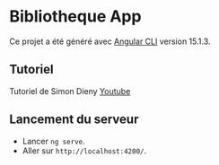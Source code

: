 # Bibliotheque App

Ce projet a été généré avec [Angular CLI](https://github.com/angular/angular-cli) version 15.1.3.

## Tutoriel

Tutoriel de Simon Dieny [Youtube](https://www.youtube.com/watch?v=DTIYVffhJuU)

## Lancement du serveur

- Lancer `ng serve`.
- Aller sur `http://localhost:4200/`. 
